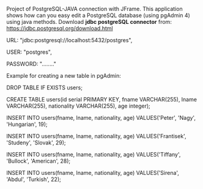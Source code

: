 Project of PostgreSQL-JAVA connection with JFrame. This application shows how can you easy edit a PostgreSQL database (using pgAdmin 4) using java methods. 
Download **jdbc postgreSQL connector** from: https://jdbc.postgresql.org/download.html

URL: "jdbc:postgresql://localhost:5432/postgres", 

USER: "postgres", 

PASSWORD: "........"

Example for creating a new table in pgAdmin: 


DROP TABLE IF EXISTS users;

CREATE TABLE users(id serial PRIMARY KEY, fname VARCHAR(255), lname VARCHAR(255), nationality VARCHAR(255), age integer);


INSERT INTO users(fname, lname, nationality, age) VALUES('Peter', 'Nagy', 'Hungarian', 19);

INSERT INTO users(fname, lname, nationality, age) VALUES('Frantisek', 'Studeny', 'Slovak', 29);

INSERT INTO users(fname, lname, nationality, age) VALUES('Tiffany', 'Bullock', 'American', 28);

INSERT INTO users(fname, lname, nationality, age) VALUES('Sirena', 'Abdul', 'Turkish', 22);
